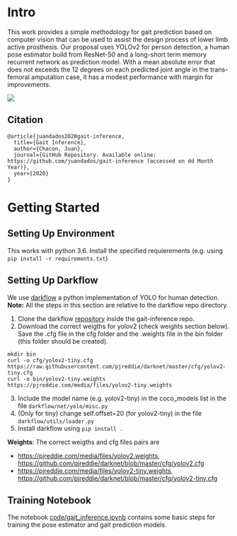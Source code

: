 # Intro
This work provides a simple methodology for gait prediction based on computer vision that can be used to assist the design process of lower limb active prosthesis. Our proposal uses YOLOv2 for person detection, a human pose estimator build from ResNet-50 and a long-short term memory recurrent network as prediction model. With a mean absolute error that does not exceeds the 12 degrees on each predicted joint angle in the trans-femoral amputation case, it has a modest performance with margin for improvements.

![](pose_estimation_animation.gif)

## Citation
```
@article{juandados2020gait-inference,
  title={Gait Inference},
  author={Chacon, Juan},
  journal={GitHub Repository. Available online: https://github.com/juandados/gait-inference (accessed on dd Month Year)},
  year={2020}
}
```
# Getting Started
## Setting Up Environment
This works with python 3.6. Install the specified requierements (e.g. using ```pip install -r requirements.txt```)
## Setting Up Darkflow
We use [darkflow](https://github.com/thtrieu/darkflow.git) a python implementation of YOLO for human detection. **Note:** All the steps in this section are relative to the darkflow repo directory.
1. Clone the darkflow [repository](https://github.com/thtrieu/darkflow.git) inside the gait-inference repo.
2. Download the correct weigths for yolov2 (check weights section below). Save the .cfg file in the cfg folder and the .weights file in the bin folder (this folder should be created).
```
mkdir bin
curl -o cfg/yolov2-tiny.cfg https://raw.githubusercontent.com/pjreddie/darknet/master/cfg/yolov2-tiny.cfg
curl -o bin/yolov2-tiny.weights https://pjreddie.com/media/files/yolov2-tiny.weights
```
3. Include the model name (e.g. yolov2-tiny) in the coco_models list in the file `darkflow/net/yolo/misc.py`
4. (Only for tiny) change self.offset=20 (for yolov2-tiny) in the file `darkflow/utils/loader.py`
5. Install darkflow using ```pip install .```

**Weights**: The correct weigths and cfg files pairs are
* https://pjreddie.com/media/files/yolov2.weights, https://github.com/pjreddie/darknet/blob/master/cfg/yolov2.cfg
* https://pjreddie.com/media/files/yolov2-tiny.weights, https://github.com/pjreddie/darknet/blob/master/cfg/yolov2-tiny.cfg

## Training Notebook
The notebook [code/gait_inference.ipynb](https://github.com/juandados/gait-inference/blob/master/code/gait_inference.ipynb) contains some basic steps for training the pose estimator and gait prediction models.
